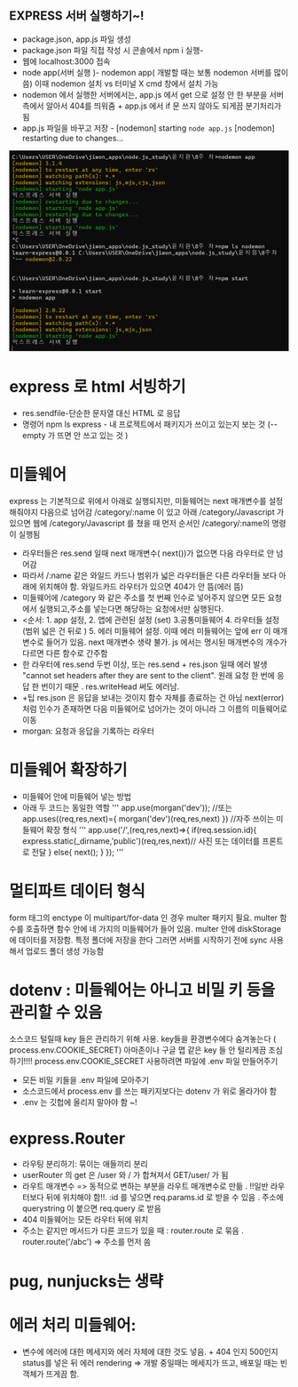 ## EXPRESS 서버 실행하기~!

- package.json, app.js 파일 생성
- package.json 파일 직접 작성 시 콘솔에서 npm i 실행-
- 웹에 localhost:3000 접속
- node app(서버 실행 )- nodemon app( 개발할 때는 보통 nodemon 서버를 많이 씀) 이때 nodemon 설치 vs 터미널 X cmd 창에서 설치 가능
- nodemon 에서 실행한 서버에서는, app.js 에서 get 으로 설정 안 한 부분을 서버측에서 알아서 404를 띄워줌 + app.js 에서 if 문 쓰지 않아도 되게끔 분기처리가 됨
- app.js 파일을 바꾸고 저장 - [nodemon] starting `node app.js` [nodemon] restarting due to changes...

![alt text](image.png)

# express 로 html 서빙하기

- res.sendfile-단순한 문자열 대신 HTML 로 응답
- 명령어 npm ls express - 내 프로젝트에서 패키지가 쓰이고 있는지 보는 것 (--empty 가 뜨면 안 쓰고 있는 것 )

# 미들웨어

express 는 기본적으로 위에서 아래로 실행되지만, 미들웨어는 next 매개변수를 설정해줘야지 다음으로 넘어감
/category/:name 이 있고 아래 /category/Javascript 가 있으면 웹에 /category/Javascript 를 쳤을 때 먼저 순서인 /category/:name의 명령이 실행됨

- 라우터들은 res.send 일때 next 매개변수( next())가 없으면 다음 라우터로 안 넘어감
- 따라서 /:name 같은 와일드 카드나 범위가 넓은 라우터들은 다른 라우터들 보다 아래에 위치해야 함. 와일드카드 라우터가 있으면 404가 안 뜸(에러 뜸)
- 미들웨어에 /category 와 같은 주소를 첫 번째 인수로 넣어주지 않으면 모든 요청에서 실행되고,주소를 넣는다면 해당하는 요청에서만 실행된다.
- <순서: 1. app 설정, 2. 앱에 관련된 설정 (set) 3.공통미들웨어 4. 라우터들 설정 (범위 넓은 건 뒤로 ) 5. 에러 미들웨어 설정. 이때 에러 미들웨어는 앞에 err 이 매개변수로 들어가 있음. next 매개변수 생략 불가. js 에서는 명시된 매개변수의 개수가 다르면 다른 함수로 간주함
- 한 라우터에 res.send 두번 이상, 또는 res.send + res.json 일때 에러 발생 "cannot set headers after they are sent to the client". 원래 요청 한 번에 응답 한 번이기 때문 . res.writeHead 써도 에러남.
- +팁
  res.json 은 응답을 보내는 것이지 함수 자체를 종료하는 건 아님
  next(error) 처럼 인수가 존재하면 다음 미들웨어로 넘어가는 것이 아니라 그 이름의 미들웨어로 이동
- morgan: 요청과 응답을 기록하는 라우터

# 미들웨어 확장하기

- 미들웨어 안에 미들웨어 넣는 방법
- 아래 두 코드는 동일한 역할
  '''
  app.use(morgan('dev')); //또는
  app.uses((req,res,next)={
  morgan('dev')(req,res,next)
  })
  //자주 쓰이는 미들웨어 확장 형식
  '''
  app.use('/',(req,res,next)=>{
  if(req.session.id){
  express.static(\_dirname,'public')(req,res,next)// 사진 또는 데이터를 프론트로 전달
  } else{
  next();
  }
  });
  '''

# 멀티파트 데이터 형식

form 태그의 enctype 이 multipart/for-data 인 경우 multer 패키지 필요. multer 함수를 호출하면 함수 안에 네 가지의 미들웨어가 들어 있음. multer 안에 diskStorage 에 데이터를 저장함. 특정 폴더에 저장을 한다 그러면 서버를 시작하기 전에 sync 사용해서 업로드 폴더 생성 가능함

# dotenv : 미들웨어는 아니고 비밀 키 등을 관리할 수 있음

소스코드 털릴때 key 들은 관리하기 위해 사용. key들을 환경변수에다 숨겨놓는다 ( process.env.COOKIE_SECRET)
아마존이나 구글 맵 같은 key 들 안 털리게끔 조심하기!!!!
process.env.COOKIE_SECRET 사용하려면 파일에 .env 파일 만들어주기

- 모든 비밀 키들을 .env 파일에 모아주기
- 소스코드에서 process.env 를 쓰는 패키지보다는 dotenv 가 위로 올라가야 함
- .env 는 깃헙에 올리지 말아야 함 ~!

# express.Router

- 라우팅 분리하기: 묶이는 애들끼리 분리
- userRouter 의 get 은 /user 와 / 가 합쳐져서 GET/user/ 가 됨
- 라우트 매개변수 => 동적으로 변하는 부분을 라우트 매개변수로 만듦 . !!일반 라우터보다 뒤에 위치해야 함!!. :id 를 넣으면 req.params.id 로 받을 수 있음 . 주소에 querystring 이 붙으면 req.query 로 받음
- 404 미들웨어는 모든 라우터 뒤에 위치
- 주소는 같지만 메서드가 다른 코드가 있을 때 : router.route 로 묶음 . router.route('/abc') => 주소를 먼저 씀

# pug, nunjucks는 생략

# 에러 처리 미들웨어:

- 변수에 에러에 대한 메세지와 에러 자체에 대한 것도 넣음. + 404 인지 500인지 status를 넣은 뒤 에러 rendering =>
  개발 중일때는 메세지가 뜨고, 배포일 때는 빈 객체가 뜨게끔 함.
